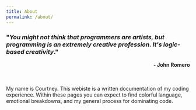 ```yaml
---
title: About
permalink: /about/
---
```


### "_You might not think that programmers are artists, but programming is an extremely creative profession. It's logic-based creativity_."
<p align="right"><B>- John Romero</B></p>


<br>
<br>
My name is Courtney. This webiste is a written documentation of my coding experience. Within these pages you can expect to find colorful language, emotional breakdowns, and my general process for dominating code.
